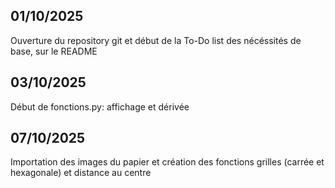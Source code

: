 ## 01/10/2025
Ouverture du repository git et début de la To-Do list des nécéssités de base, sur le README

## 03/10/2025
Début de fonctions.py: affichage et dérivée

## 07/10/2025
Importation des images du papier et création des fonctions grilles (carrée et hexagonale) et distance au centre